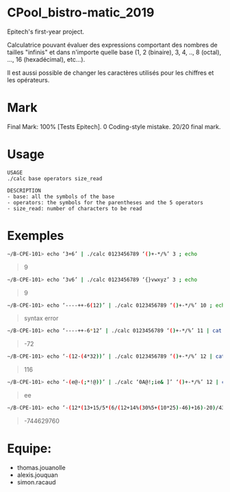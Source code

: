 # CPool_bistro-matic_2019
Epitech's first-year project.

Calculatrice pouvant évaluer des expressions comportant des nombres de tailles "infinis" et dans n'importe quelle base (1, 2 (binaire), 3, 4, .., 8 (octal), ..., 16 (hexadécimal), etc...).

Il est aussi possible de changer les caractères utilisés pour les chiffres et les opérateurs.

# Mark
Final Mark: 100% [Tests Epitech]. 0 Coding-style mistake. 20/20 final mark.

# Usage
```
USAGE
./calc base operators size_read

DESCRIPTION
- base: all the symbols of the base
- operators: the symbols for the parentheses and the 5 operators
- size_read: number of characters to be read
```
# Exemples
```bash
∼/B-CPE-101> echo ‘3+6’ | ./calc 0123456789 ‘()+-*/%’ 3 ; echo
```
> 9
```bash
∼/B-CPE-101> echo ‘3v6’ | ./calc 0123456789 ‘{}vwxyz’ 3 ; echo
```
> 9
```bash
∼/B-CPE-101> echo ‘----++-6(12)’ | ./calc 0123456789 ‘()+-*/%’ 10 ; echo
```
> syntax error
```bash
∼/B-CPE-101> echo ‘----++-6*12’ | ./calc 0123456789 ‘()+-*/%’ 11 | cat -e ; echo
```
> -72
```bash
∼/B-CPE-101> echo ‘-(12-(4*32))’ | ./calc 0123456789 ‘()+-*/%’ 12 | cat -e ; echo
```
> 116
```bash
∼/B-CPE-101> echo ‘-(e@-(;*!@))’ | ./calc ‘0A@!;ie& ]’ ‘()+-*/%’ 12 | cat -e ;echo
```
> ee
```bash
∼/B-CPE-101> echo ‘-(12*(13+15/5*(6/(12+14%(30%5+(10*25)-46)+16)-20)/43)*20)*(-(12-98*42)*(16+63-50/3))’ | ./calc 0123456789 ‘()+-*/%’ 84 | cat -e ; echo
```
 > -744629760

# Equipe:
* thomas.jouanolle
* alexis.jouquan
* simon.racaud
